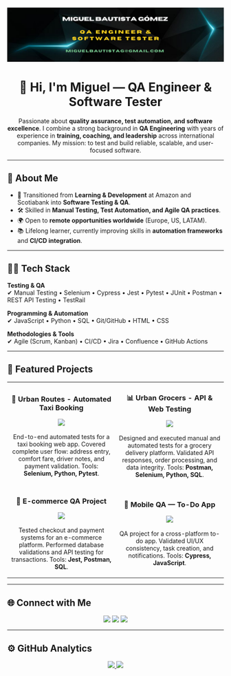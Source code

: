 <!-- Banner -->
![Banner](https://github.com/miguelbautistag/miguelbautistag/blob/main/Banner%20Para%20LinkedIn%20Desarrollador%20De%20Software%20Moderno%20Negro%20(3).png)

<div align="center">
  <h1>👋 Hi, I'm Miguel — QA Engineer & Software Tester</h1>
  <p>
    Passionate about <strong>quality assurance, test automation, and software excellence</strong>.  
    I combine a strong background in <strong>QA Engineering</strong> with years of experience in 
    <strong>training, coaching, and leadership</strong> across international companies.  
    My mission: to test and build reliable, scalable, and user-focused software.  
  </p>
</div>

---

## 🚀 About Me
- 🎯 Transitioned from **Learning & Development** at Amazon and Scotiabank into **Software Testing & QA**.  
- 🛠️ Skilled in **Manual Testing, Test Automation, and Agile QA practices**.  
- 🌍 Open to **remote opportunities worldwide** (Europe, US, LATAM).  
- 📚 Lifelong learner, currently improving skills in **automation frameworks** and **CI/CD integration**.  

---

## 🧑‍💻 Tech Stack

**Testing & QA**  
✔ Manual Testing • Selenium • Cypress • Jest • Pytest • JUnit • Postman • REST API Testing • TestRail  

**Programming & Automation**  
✔ JavaScript • Python • SQL • Git/GitHub • HTML • CSS  

**Methodologies & Tools**  
✔ Agile (Scrum, Kanban) • CI/CD • Jira • Confluence • GitHub Actions  

---

## 📂 Featured Projects
<table>
<tr>
<td width="50%">
<h3 align="center">🚖 Urban Routes - Automated Taxi Booking</h3>
<div align="center">
<a href="https://github.com/miguelbautistag/qa-project-Urban-Routes" target="_blank">
<img src="https://img.shields.io/badge/Code-View%20Project-blue?style=for-the-badge&logo=github" />
</a>
<p>End-to-end automated tests for a taxi booking web app.  
Covered complete user flow: address entry, comfort fare, driver notes, and payment validation.  
Tools: <strong>Selenium, Python, Pytest</strong>.</p>
</div>
</td>

<td width="50%">
<h3 align="center">📊 Urban Grocers - API & Web Testing</h3>
<div align="center">
<a href="https://github.com/miguelbautistag/qa-project-Urban-Grocers-app-es" target="_blank">
<img src="https://img.shields.io/badge/Code-View%20Project-green?style=for-the-badge&logo=github" />
</a>
<p>Designed and executed manual and automated tests for a grocery delivery platform.  
Validated API responses, order processing, and data integrity.  
Tools: <strong>Postman, Selenium, Python, SQL</strong>.</p>
</div>
</td>
</tr>

<tr>
<td width="50%">
<h3 align="center">🛒 E-commerce QA Project</h3>
<div align="center">
<a href="https://github.com/miguelbautistag/qa-project-ecommerce" target="_blank">
<img src="https://img.shields.io/badge/Code-View%20Project-purple?style=for-the-badge&logo=github" />
</a>
<p>Tested checkout and payment systems for an e-commerce platform.  
Performed database validations and API testing for transactions.  
Tools: <strong>Jest, Postman, SQL</strong>.</p>
</div>
</td>

<td width="50%">
<h3 align="center">📱 Mobile QA — To-Do App</h3>
<div align="center">
<a href="https://github.com/miguelbautistag/qa-project-mobile-todo" target="_blank">
<img src="https://img.shields.io/badge/Code-View%20Project-orange?style=for-the-badge&logo=github" />
</a>
<p>QA project for a cross-platform to-do app.  
Validated UI/UX consistency, task creation, and notifications.  
Tools: <strong>Cypress, JavaScript</strong>.</p>
</div>
</td>
</tr>
</table>

---

## 🌐 Connect with Me
<p align="center">
<a href="https://www.linkedin.com/in/miguelb11/"><img src="https://img.shields.io/badge/LinkedIn-Connect-blue?style=for-the-badge&logo=linkedin" /></a>
<a href="mailto:miguel@example.com"><img src="https://img.shields.io/badge/Email-Contact-red?style=for-the-badge&logo=gmail" /></a>
<a href="https://github.com/miguelbautistag"><img src="https://img.shields.io/badge/GitHub-Follow-black?style=for-the-badge&logo=github" /></a>
</p>

---

## ⚙️ GitHub Analytics
<p align="center">
<a href="https://github.com/miguelbautistag">
  <img height="180em" src="https://github-readme-stats-eight-theta.vercel.app/api?username=miguelbautistag&show_icons=true&theme=algolia&include_all_commits=true&count_private=true"/>
  <img height="180em" src="https://github-readme-stats-eight-theta.vercel.app/api/top-langs/?username=miguelbautistag&layout=compact&langs_count=8&theme=algolia"/>
</a>
</p>
